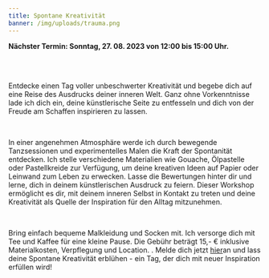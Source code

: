 ```yaml
---
title: Spontane Kreativität
banner: /img/uploads/trauma.png
---
```

**N﻿ächster Termin: Sonntag, 27. 08. 2023 von 12:00 bis 15:00 Uhr.**

<br>
<br>

Entdecke einen Tag voller unbeschwerter Kreativität und begebe dich auf eine Reise des Ausdrucks deiner inneren Welt. Ganz ohne Vorkenntnisse lade ich dich ein, deine künstlerische Seite zu entfesseln und dich von der Freude am Schaffen inspirieren zu lassen.

<br>

In einer angenehmen Atmosphäre werde ich durch bewegende Tanzsessionen und experimentelles Malen die Kraft der Spontanität entdecken. Ich stelle verschiedene Materialien wie Gouache, Ölpastelle oder Pastellkreide zur Verfügung, um deine kreativen Ideen auf Papier oder Leinwand zum Leben zu erwecken. Lasse die Bewertungen hinter dir und lerne, dich in deinem künstlerischen Ausdruck zu feiern. Dieser Workshop ermöglicht es dir, mit deinem inneren Selbst in Kontakt zu treten und deine Kreativität als Quelle der Inspiration für den Alltag mitzunehmen.

<br>

Bring einfach bequeme Malkleidung und Socken mit. Ich versorge dich mit Tee und Kaffee für eine kleine Pause. Die Gebühr beträgt 15,- € inklusive Materialkosten, Verpflegung und Location. . Melde dich jetzt [hier](https://isabell-becher.com#contact)an und lass deine Spontane Kreativität erblühen - ein Tag, der dich mit neuer Inspiration erfüllen wird!